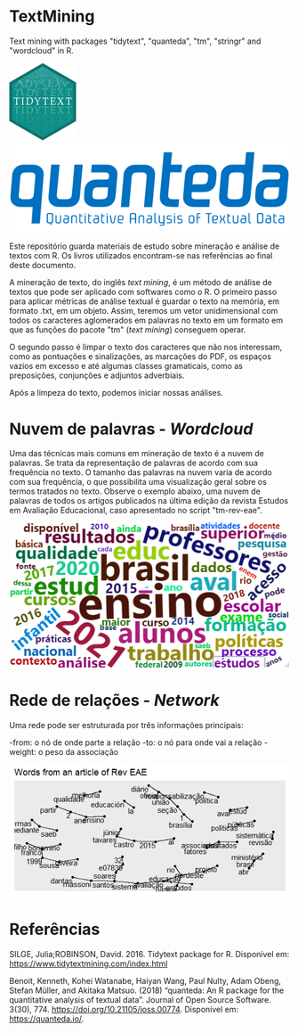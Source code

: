# TextMining
Text mining with packages "tidytext", "quanteda", "tm", "stringr" and "wordcloud" in R.

<a href="https://www.tidytextmining.com/index.html"><img src="https://github.com/victorgalcantara/TextMining/blob/main/assets/logo-tidytext.png?raw=true"/></a>   
<a href="https://quanteda.io/"><img src="https://github.com/victorgalcantara/TextMining/blob/main/assets/logo-quanteda.svg"/></a>

Este repositório guarda materiais de estudo sobre mineração e análise de textos com R. Os livros utilizados encontram-se nas referências ao final deste documento.

A mineração de texto, do inglês _text mining_, é um método de análise de textos que pode ser aplicado com softwares como o R. O primeiro passo para aplicar métricas de análise textual é guardar o texto na memória, em formato .txt, em um objeto. Assim, teremos um vetor unidimensional com todos os caracteres aglomerados em palavras no texto em um formato em que as funções do pacote "tm" (_text mining_) conseguem operar.

O segundo passo é limpar o texto dos caracteres que não nos interessam, como as pontuações e sinalizações, as marcações do PDF, os espaços vazios em excesso e até algumas classes gramaticais, como as preposições, conjunções e adjuntos adverbiais.

Após a limpeza do texto, podemos iniciar nossas análises.

# Nuvem de palavras - _Wordcloud_

Uma das técnicas mais comuns em mineração de texto é a nuvem de palavras. Se trata da representação de palavras de acordo com sua frequência no texto. O tamanho das palavras na nuvem varia de acordo com sua frequência, o que possibilita uma visualização geral sobre os termos tratados no texto. Observe o exemplo abaixo, uma nuvem de palavras de todos os artigos publicados na última edição da revista Estudos em Avaliação Educacional, caso apresentado no script "tm-rev-eae".

<a href="https://github.com/victorgalcantara/TextMining/blob/main/assets/wordcloud-top100w.html"><img src="https://github.com/victorgalcantara/TextMining/blob/main/assets/wordcloud-top100w.png"/></a>

# Rede de relações - _Network_

Uma rede pode ser estruturada por três informações principais:

-from: o nó de onde parte a relação
-to: o nó para onde vai a relação
-weight: o peso da associação

<img src="https://github.com/victorgalcantara/TextMining/blob/main/assets/network.png"/>

# Referências

SILGE, Julia;ROBINSON, David. 2016. Tidytext package for R. Disponível em: https://www.tidytextmining.com/index.html

Benoit, Kenneth, Kohei Watanabe, Haiyan Wang, Paul Nulty, Adam Obeng, Stefan Müller, and Akitaka Matsuo. (2018) “quanteda: An R package for the quantitative analysis of textual data”. Journal of Open Source Software. 3(30), 774. https://doi.org/10.21105/joss.00774. Disponível em: https://quanteda.io/.
